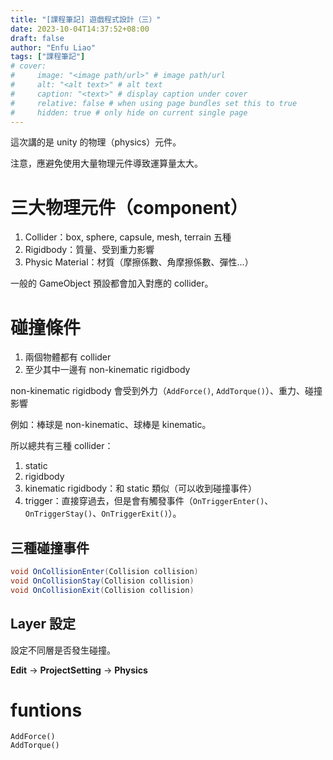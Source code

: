 ```yaml
---
title: "[課程筆記] 遊戲程式設計（三）"
date: 2023-10-04T14:37:52+08:00
draft: false
author: "Enfu Liao"
tags: ["課程筆記"]
# cover:
#     image: "<image path/url>" # image path/url
#     alt: "<alt text>" # alt text
#     caption: "<text>" # display caption under cover
#     relative: false # when using page bundles set this to true
#     hidden: true # only hide on current single page
---
```


這次講的是 unity 的物理（physics）元件。

注意，應避免使用大量物理元件導致運算量太大。

# 三大物理元件（component）
1. Collider：box, sphere, capsule, mesh, terrain 五種
2. Rigidbody：質量、受到重力影響
3. Physic Material：材質（摩擦係數、角摩擦係數、彈性...）

一般的 GameObject 預設都會加入對應的 collider。


# 碰撞條件
1. 兩個物體都有 collider
2. 至少其中一邊有 non-kinematic rigidbody

non-kinematic rigidbody 會受到外力（`AddForce()`, `AddTorque()`）、重力、碰撞影響

例如：棒球是 non-kinematic、球棒是 kinematic。

所以總共有三種 collider：
1. static
2. rigidbody
3. kinematic rigidbody：和 static 類似（可以收到碰撞事件）
4. trigger：直接穿過去，但是會有觸發事件（`OnTriggerEnter()`、`OnTriggerStay()`、`OnTriggerExit()`）。

## 三種碰撞事件
```c#
void OnCollisionEnter(Collision collision)
void OnCollisionStay(Collision collision)
void OnCollisionExit(Collision collision)
```


## Layer 設定
設定不同層是否發生碰撞。

**Edit** -> **ProjectSetting** -> **Physics**

# funtions
```
AddForce()
AddTorque()
```